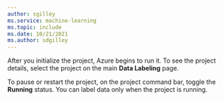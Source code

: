 ```yaml
---
author: sgilley
ms.service: machine-learning
ms.topic: include
ms.date: 10/21/2021
ms.author: sdgilley
---
```


After you initialize the project, Azure begins to run it. To see the project details, select the project on the main **Data Labeling** page.

To pause or restart the project, on the project command bar, toggle the **Running** status. You can label data only when the project is running.